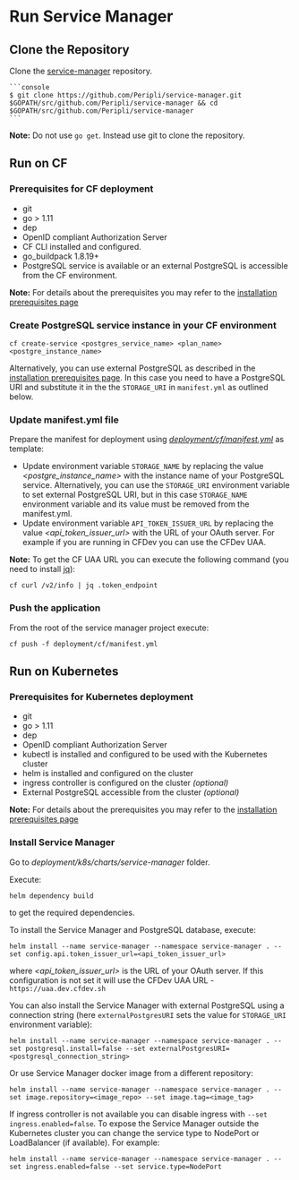 # Run Service Manager

## Clone the Repository

Clone the [service-manager](https://github.com/Peripli/service-manager) repository.

    ```console
    $ git clone https://github.com/Peripli/service-manager.git $GOPATH/src/github.com/Peripli/service-manager && cd $GOPATH/src/github.com/Peripli/service-manager
    ```

**Note:** Do not use `go get`. Instead use git to clone the repository.

## Run on CF

### Prerequisites for CF deployment

* git
* go > 1.11
* dep
* OpenID compliant Authorization Server 
* CF CLI installed and configured.
* go_buildpack 1.8.19+
* PostgreSQL service is available or an external PostgreSQL is accessible from the CF environment.

**Note:** For details about the prerequisites you may refer to the [installation prerequisites page](./../development/install-prerequisites.md)

### Create PostgreSQL service instance in your CF environment

```console
cf create-service <postgres_service_name> <plan_name> <postgre_instance_name>
```

Alternatively, you can use external PostgreSQL as described in the [installation prerequisites page](./../development/install-prerequisites.md#postgres-database). In this case you need to have a PostgreSQL URI and substitute it in the the `STORAGE_URI` in `manifest.yml` as outlined below.

### Update manifest.yml file

Prepare the manifest for deployment using *[deployment/cf/manifest.yml](https://github.com/Peripli/service-manager/blob/master/deployment/cf/manifest.yml)* as template:

* Update environment variable `STORAGE_NAME` by replacing the value *<postgre_instance_name>* with the instance name of your PostgreSQL service. Alternatively, you can use the `STORAGE_URI` environment variable to set external PostgreSQL URI, but in this case `STORAGE_NAME` environment variable and its value must be removed from the manifest.yml.
* Update environment variable `API_TOKEN_ISSUER_URL` by replacing the value *<api_token_issuer_url>* with the URL of your OAuth server. For example if you are running in CFDev you can use the CFDev UAA.

**Note:** To get the CF UAA URL you can execute the following command (you need to install [jq](https://stedolan.github.io/jq/)):

```console
cf curl /v2/info | jq .token_endpoint
```

### Push the application

From the root of the service manager project execute:

```console
cf push -f deployment/cf/manifest.yml
```

## Run on Kubernetes

### Prerequisites for Kubernetes deployment

* git
* go > 1.11
* dep
* OpenID compliant Authorization Server 
* kubectl is installed and configured to be used with the Kubernetes cluster
* helm is installed and configured on the cluster
* ingress controller is configured on the cluster *(optional)*
* External PostgreSQL accessible from the cluster *(optional)*

**Note:** For details about the prerequisites you may refer to the [installation prerequisites page](./../development/install-prerequisites.md)

### Install Service Manager

Go to *deployment/k8s/charts/service-manager* folder.

Execute:

```console
helm dependency build
```

to get the required dependencies.

To install the Service Manager and PostgreSQL database, execute:

```console
helm install --name service-manager --namespace service-manager . --set config.api.token_issuer_url=<api_token_issuer_url>
```

where *<api_token_issuer_url>* is the URL of your OAuth server. If this configuration is not set it will use the CFDev UAA URL - `https://uaa.dev.cfdev.sh`

You can also install the Service Manager with external PostgreSQL using a connection string (here `externalPostgresURI` sets the value for `STORAGE_URI` environment variable):

```console
helm install --name service-manager --namespace service-manager . --set postgresql.install=false --set externalPostgresURI=<postgresql_connection_string>
```

Or use Service Manager docker image from a different repository:

```console
helm install --name service-manager --namespace service-manager . --set image.repository=<image_repo> --set image.tag=<image_tag>
```

If ingress controller is not available you can disable ingress with `--set ingress.enabled=false`.
To expose the Service Manager outside the Kubernetes cluster you can change the service type to NodePort or LoadBalancer (if available).
For example:

```console
helm install --name service-manager --namespace service-manager . --set ingress.enabled=false --set service.type=NodePort
```
